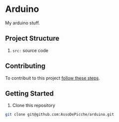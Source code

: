 # Arduino

My arduino stuff.

## Project Structure

1. `src:` source code

## Contributing

To contribuit to this project [follow these steps](./CONTRIBUTING.md).

## Getting Started

1. Clone this repository

```bash
git clone git@github.com:AssoDePicche/arduino.git
```
